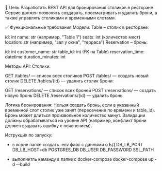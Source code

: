 📌 Цель
Разработать REST API для бронирования столиков в ресторане. Сервис должен позволять создавать, просматривать и удалять брони, а также управлять столиками и временными слотами.

✅ Функциональные требования
Модели:
Table – столик в ресторане:


id: int
name: str (например, "Table 1")
seats: int (количество мест)
location: str (например, "зал у окна", "терраса")
Reservation – бронь:


id: int
customer_name: str
table_id: int (FK на Table)
reservation_time: datetime
duration_minutes: int

Методы API:
Столики:


GET /tables/ — список всех столиков
POST /tables/ — создать новый столик
DELETE /tables/{id} — удалить столик
Брони:


GET /reservations/ — список всех броней
POST /reservations/ — создать новую бронь
DELETE /reservations/{id} — удалить бронь

Логика бронирования:
Нельзя создать бронь, если в указанный временной слот столик уже занят (пересечение по времени и table_id).
Бронь может длиться произвольное количество минут.
Валидации должны обрабатываться на уровне API (например, конфликт брони должен выдавать ошибку с пояснением).


Иструкция по запуску:
* в корне папке создать .env файл с данными о БД
    DB_LB_PORT
    DB_LB_HOST=db
    POSTGRES_DB
    DB_USER
    DB_PASSWORD
    SSL_PATH

* выполнитль каманду в папке с docker-compose 
    docker-compose up -d --build
